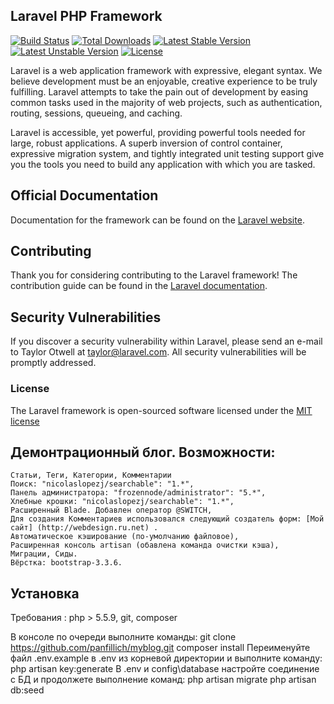 ## Laravel PHP Framework

[![Build Status](https://travis-ci.org/laravel/framework.svg)](https://travis-ci.org/laravel/framework)
[![Total Downloads](https://poser.pugx.org/laravel/framework/d/total.svg)](https://packagist.org/packages/laravel/framework)
[![Latest Stable Version](https://poser.pugx.org/laravel/framework/v/stable.svg)](https://packagist.org/packages/laravel/framework)
[![Latest Unstable Version](https://poser.pugx.org/laravel/framework/v/unstable.svg)](https://packagist.org/packages/laravel/framework)
[![License](https://poser.pugx.org/laravel/framework/license.svg)](https://packagist.org/packages/laravel/framework)

Laravel is a web application framework with expressive, elegant syntax. We believe development must be an enjoyable, creative experience to be truly fulfilling. Laravel attempts to take the pain out of development by easing common tasks used in the majority of web projects, such as authentication, routing, sessions, queueing, and caching.

Laravel is accessible, yet powerful, providing powerful tools needed for large, robust applications. A superb inversion of control container, expressive migration system, and tightly integrated unit testing support give you the tools you need to build any application with which you are tasked.

## Official Documentation

Documentation for the framework can be found on the [Laravel website](http://laravel.com/docs).

## Contributing

Thank you for considering contributing to the Laravel framework! The contribution guide can be found in the [Laravel documentation](http://laravel.com/docs/contributions).

## Security Vulnerabilities

If you discover a security vulnerability within Laravel, please send an e-mail to Taylor Otwell at taylor@laravel.com. All security vulnerabilities will be promptly addressed.

### License

The Laravel framework is open-sourced software licensed under the [MIT license](http://opensource.org/licenses/MIT)


## Демонтрационный блог. Возможности:
	Статьи, Теги, Категории, Комментарии
	Поиск: "nicolaslopezj/searchable": "1.*",
	Панель администратора: "frozennode/administrator": "5.*",
	Хлебные крошки: "nicolaslopezj/searchable": "1.*",
	Расширенный Blade. Добавлен оператор @SWITCH,	
	Для создания Комментариев использовался следующий создатель форм: [Мой сайт] (http://webdesign.ru.net) .
	Автоматическое кэширование (по-умолчанию файловое),
	Расширенная консоль artisan (обавлена команда очистки кэша),
	Миграции, Сиды.
	Вёрстка: bootstrap-3.3.6.
	
## Установка

Требования : php > 5.5.9, git, composer

В консоле по очереди выполните команды: 
git clone https://github.com/panfillich/myblog.git 
composer install 
Переименуйте файл .env.example в .env из корневой директории и выполните команду: 
php artisan key:generate 
В .env и config\database настройте соединение с БД и продолжете выполнение команд: 
php artisan migrate 
php artisan db:seed 







